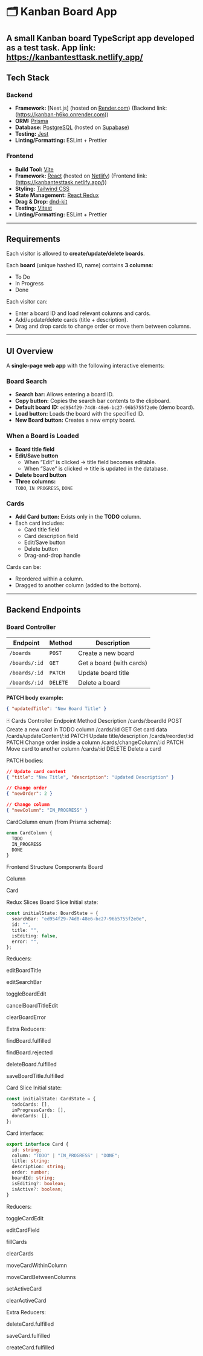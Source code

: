 # 🗂️ Kanban Board App

A small **Kanban board** TypeScript app developed as a **test task**.
App link: https://kanbantesttask.netlify.app/
---

## Tech Stack

### Backend
- **Framework:** [Nest.js] (hosted on [Render.com](https://render.com)) (Backend link: (https://kanban-h6ko.onrender.com))
- **ORM:** [Prisma](https://www.prisma.io/)
- **Database:** [PostgreSQL](https://www.postgresql.org/) (hosted on [Supabase](https://supabase.com))
- **Testing:** [Jest](https://jestjs.io/)
- **Linting/Formatting:** ESLint + Prettier

### Frontend
- **Build Tool:** [Vite](https://vitejs.dev/)
- **Framework:** [React](https://react.dev/) (hosted on [Netlify](https://www.netlify.com)) (Frontend link: (https://kanbantesttask.netlify.app/))
- **Styling:** [Tailwind CSS](https://tailwindcss.com/)
- **State Management:** [React Redux](https://redux-toolkit.js.org/)
- **Drag & Drop:** [dnd-kit](https://dndkit.com/)
- **Testing:** [Vitest](https://vitest.dev/)
- **Linting/Formatting:** ESLint + Prettier

---

## Requirements

Each visitor is allowed to **create/update/delete boards**.

Each **board** (unique hashed ID, name) contains **3 columns**:
-  To Do  
-  In Progress  
-  Done  

Each visitor can:
- Enter a board ID and load relevant columns and cards.  
- Add/update/delete cards (title + description).  
- Drag and drop cards to change order or move them between columns.

---

## UI Overview

A **single-page web app** with the following interactive elements:

### Board Search
- **Search bar:** Allows entering a board ID.  
- **Copy button:** Copies the search bar contents to the clipboard.  
- **Default board ID:** `ed954f29-74d8-48e6-bc27-96b5755f2e0e` (demo board).  
- **Load button:** Loads the board with the specified ID.  
- **New Board button:** Creates a new empty board.  

### When a Board is Loaded
- **Board title field**
- **Edit/Save button**
  - When “Edit” is clicked → title field becomes editable.
  - When “Save” is clicked → title is updated in the database.
- **Delete board button**
- **Three columns:**  
  `TODO`, `IN PROGRESS`, `DONE`

### Cards
- **Add Card button:** Exists only in the **TODO** column.
- Each card includes:
  - Card title field
  - Card description field
  - Edit/Save button
  - Delete button
  - Drag-and-drop handle

Cards can be:
- Reordered within a column.
- Dragged to another column (added to the bottom).

---

## Backend Endpoints

### Board Controller

| Endpoint | Method | Description |
|-----------|--------|-------------|
| `/boards` | `POST` | Create a new board |
| `/boards/:id` | `GET` | Get a board (with cards) |
| `/boards/:id` | `PATCH` | Update board title |
| `/boards/:id` | `DELETE` | Delete a board |

**PATCH body example:**
```json
{ "updatedTitle": "New Board Title" }
```
🃏 Cards Controller
Endpoint	Method	Description
/cards/:boardId	POST	Create a new card in TODO column
/cards/:id	GET	Get card data
/cards/updateContent/:id	PATCH	Update title/description
/cards/reorder/:id	PATCH	Change order inside a column
/cards/changeColumn/:id	PATCH	Move card to another column
/cards/:id	DELETE	Delete a card

PATCH bodies:

```json Copy code
// Update card content
{ "title": "New Title", "description": "Updated Description" }
```
```json Copy code
// Change order
{ "newOrder": 2 }
```
```json Copy code
// Change column
{ "newColumn": "IN_PROGRESS" }
```
CardColumn enum (from Prisma schema):
```ts Copy code
enum CardColumn {
  TODO
  IN_PROGRESS
  DONE
}
```
Frontend Structure
Components
Board

Column

Card

Redux Slices
Board Slice
Initial state:

```ts Copy code
const initialState: BoardState = {
  searchBar: "ed954f29-74d8-48e6-bc27-96b5755f2e0e",
  id: "",
  title: "",
  isEditing: false,
  error: "",
};
```
Reducers:

editBoardTitle

editSearchBar

toggleBoardEdit

cancelBoardTitleEdit

clearBoardError

Extra Reducers:

findBoard.fulfilled

findBoard.rejected

deleteBoard.fulfilled

saveBoardTitle.fulfilled

Card Slice
Initial state:

```ts Copy code
const initialState: CardState = {
  todoCards: [],
  inProgressCards: [],
  doneCards: [],
};
```
Card interface:

```ts Copy code
export interface Card {
  id: string;
  column: "TODO" | "IN_PROGRESS" | "DONE";
  title: string;
  description: string;
  order: number;
  boardId: string;
  isEditing?: boolean;
  isActive?: boolean;
}
```
Reducers:

toggleCardEdit

editCardField

fillCards

clearCards

moveCardWithinColumn

moveCardBetweenColumns

setActiveCard

clearActiveCard

Extra Reducers:

deleteCard.fulfilled

saveCard.fulfilled

createCard.fulfilled
